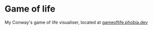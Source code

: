 # Game of life

My Conway's game of life visualiser, located at [gameoflife.phobia.dev](https://gameoflife.phobia.dev)